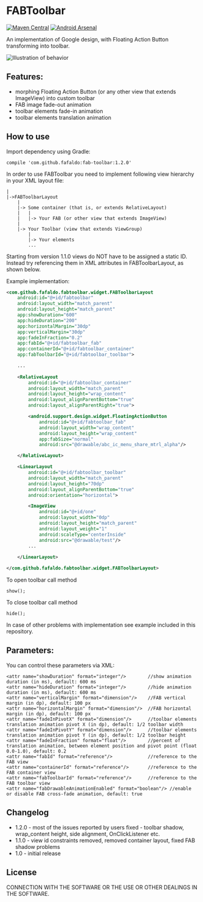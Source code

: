 ﻿FABToolbar
================

[![Maven Central](https://maven-badges.herokuapp.com/maven-central/com.github.fafaldo/fab-toolbar/badge.svg)](https://maven-badges.herokuapp.com/maven-central/com.github.fafaldo/fab-toolbar) [![Android Arsenal](https://img.shields.io/badge/Android%20Arsenal-FABToolbar-green.svg?style=flat)](https://android-arsenal.com/details/1/2592)

An implementation of Google design, with Floating Action Button transforming into toolbar.

![Illustration of behavior](https://github.com/fafaldo/FABToolbar/blob/master/fabtoolbar.gif "Illustration of behavior")


Features:
--------------

- morphing Floating Action Button (or any other view that extends ImageView) into custom toolbar
- FAB image fade-out animation
- toolbar elements fade-in animation
- toolbar elements translation animation


How to use
----------

Import dependency using Gradle:

```
compile 'com.github.fafaldo:fab-toolbar:1.2.0'
```


In order to use FABToolbar you need to implement following view hierarchy in your XML layout file:

```
|
|->FABToolbarLayout
	|
	|-> Some container (that is, or extends RelativeLayout)
	|	|
	|	|-> Your FAB (or other view that extends ImageView)
	|	
	|-> Your Toolbar (view that extends ViewGroup)
		|
		|-> Your elements
		...
```

Starting from version 1.1.0 views do NOT have to be assigned a static ID. Instead try referencing them in XML attributes in FABToolbarLayout, as shown below.

Example implementation:
 
```xml
<com.github.fafaldo.fabtoolbar.widget.FABToolbarLayout
	android:id="@+id/fabtoolbar"
	android:layout_width="match_parent"
	android:layout_height="match_parent"
	app:showDuration="600"
	app:hideDuration="200"
	app:horizontalMargin="30dp"
	app:verticalMargin="30dp"
	app:fadeInFraction="0.2"
	app:fabId="@+id/fabtoolbar_fab"
	app:containerId="@+id/fabtoolbar_container"
	app:fabToolbarId="@+id/fabtoolbar_toolbar">

	...
	
	<RelativeLayout
		android:id="@+id/fabtoolbar_container"
		android:layout_width="match_parent"
		android:layout_height="wrap_content"
		android:layout_alignParentBottom="true"
		android:layout_alignParentRight="true">

		<android.support.design.widget.FloatingActionButton
			android:id="@+id/fabtoolbar_fab"
			android:layout_width="wrap_content"
			android:layout_height="wrap_content"
			app:fabSize="normal"
			android:src="@drawable/abc_ic_menu_share_mtrl_alpha"/>

	</RelativeLayout>

	<LinearLayout
		android:id="@+id/fabtoolbar_toolbar"
		android:layout_width="match_parent"
		android:layout_height="70dp"
		android:layout_alignParentBottom="true"
		android:orientation="horizontal">

		<ImageView
			android:id="@+id/one"
			android:layout_width="0dp"
			android:layout_height="match_parent"
			android:layout_weight="1"
			android:scaleType="centerInside"
			android:src="@drawable/test"/>
		...
		
	</LinearLayout>

</com.github.fafaldo.fabtoolbar.widget.FABToolbarLayout>
```

To open toolbar call method
```
show();
```

To close toolbar call method
```
hide();
```

In case of other problems with implementation see example included in this repository.


Parameters:
-----

You can control these parameters via XML:

```
<attr name="showDuration" format="integer"/>      	//show animation duration (in ms), default: 600 ms
<attr name="hideDuration" format="integer"/>      	//hide animation duration (in ms), default: 600 ms
<attr name="verticalMargin" format="dimension"/>    //FAB vertical margin (in dp), default: 100 px
<attr name="horizontalMargin" format="dimension"/>  //FAB horizontal margin (in dp), default: 100 px
<attr name="fadeInPivotX" format="dimension"/>    	//toolbar elements translation animation pivot X (in dp), default: 1/2 toolbar width
<attr name="fadeInPivotY" format="dimension"/>    	//toolbar elements translation animation pivot Y (in dp), default: 1/2 toolbar height
<attr name="fadeInFraction" format="float"/>      	//percent of translation animation, between element position and pivot point (float 0.0-1.0), default: 0.2
<attr name="fabId" format="reference"/>			  	//reference to the FAB view
<attr name="containerId" format="reference"/>	  	//reference to the FAB container view
<attr name="fabToolbarId" format="reference"/>    	//reference to the FAB toolbar view
<attr name="fabDrawableAnimationEnabled" format="boolean"/> //enable or disable FAB cross-fade animation, default: true
```


Changelog
---------

* 1.2.0 - most of the issues reported by users fixed - toolbar shadow, wrap_content height, side alignment, OnClickListener etc.
* 1.1.0 - view id constraints removed, removed container layout, fixed FAB shadow problems
* 1.0 - initial release


License
----

 CONNECTION WITH THE SOFTWARE OR THE USE OR OTHER DEALINGS IN THE
SOFTWARE.